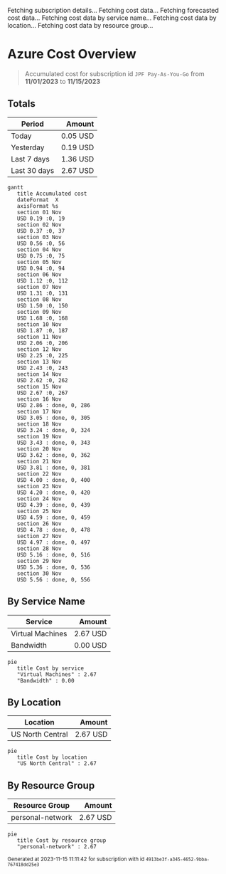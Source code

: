 Fetching subscription details...
Fetching cost data...
Fetching forecasted cost data...
Fetching cost data by service name...
Fetching cost data by location...
Fetching cost data by resource group...
# Azure Cost Overview

> Accumulated cost for subscription id `JPF Pay-As-You-Go` from **11/01/2023** to **11/15/2023**

## Totals

|Period|Amount|
|---|---:|
|Today|0.05 USD|
|Yesterday|0.19 USD|
|Last 7 days|1.36 USD|
|Last 30 days|2.67 USD|

```mermaid
gantt
   title Accumulated cost
   dateFormat  X
   axisFormat %s
   section 01 Nov
   USD 0.19 :0, 19
   section 02 Nov
   USD 0.37 :0, 37
   section 03 Nov
   USD 0.56 :0, 56
   section 04 Nov
   USD 0.75 :0, 75
   section 05 Nov
   USD 0.94 :0, 94
   section 06 Nov
   USD 1.12 :0, 112
   section 07 Nov
   USD 1.31 :0, 131
   section 08 Nov
   USD 1.50 :0, 150
   section 09 Nov
   USD 1.68 :0, 168
   section 10 Nov
   USD 1.87 :0, 187
   section 11 Nov
   USD 2.06 :0, 206
   section 12 Nov
   USD 2.25 :0, 225
   section 13 Nov
   USD 2.43 :0, 243
   section 14 Nov
   USD 2.62 :0, 262
   section 15 Nov
   USD 2.67 :0, 267
   section 16 Nov
   USD 2.86 : done, 0, 286
   section 17 Nov
   USD 3.05 : done, 0, 305
   section 18 Nov
   USD 3.24 : done, 0, 324
   section 19 Nov
   USD 3.43 : done, 0, 343
   section 20 Nov
   USD 3.62 : done, 0, 362
   section 21 Nov
   USD 3.81 : done, 0, 381
   section 22 Nov
   USD 4.00 : done, 0, 400
   section 23 Nov
   USD 4.20 : done, 0, 420
   section 24 Nov
   USD 4.39 : done, 0, 439
   section 25 Nov
   USD 4.59 : done, 0, 459
   section 26 Nov
   USD 4.78 : done, 0, 478
   section 27 Nov
   USD 4.97 : done, 0, 497
   section 28 Nov
   USD 5.16 : done, 0, 516
   section 29 Nov
   USD 5.36 : done, 0, 536
   section 30 Nov
   USD 5.56 : done, 0, 556
```

## By Service Name

|Service|Amount|
|---|---:|
|Virtual Machines|2.67 USD|
|Bandwidth|0.00 USD|

```mermaid
pie
   title Cost by service
   "Virtual Machines" : 2.67
   "Bandwidth" : 0.00
```

## By Location

|Location|Amount|
|---|---:|
|US North Central|2.67 USD|

```mermaid
pie
   title Cost by location
   "US North Central" : 2.67
```

## By Resource Group

|Resource Group|Amount|
|---|---:|
|personal-network|2.67 USD|

```mermaid
pie
   title Cost by resource group
   "personal-network" : 2.67
```

<sup>Generated at 2023-11-15 11:11:42 for subscription with id `4913be3f-a345-4652-9bba-767418dd25e3`</sup>
